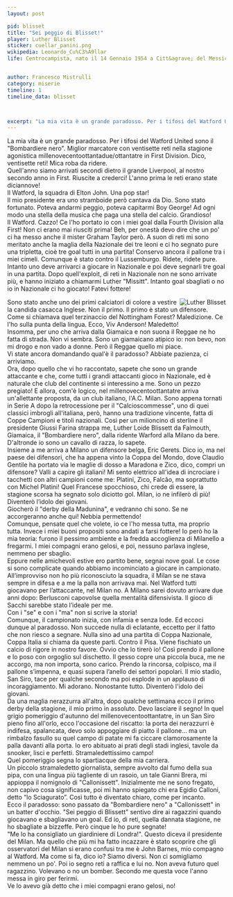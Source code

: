 ```yaml
---
layout: post

pid: blisset
title: "Sei peggio di Blisset!"
player: Luther Blisset
sticker: cuellar_panini.png
wikipedia: Leonardo_Cu%C3%A9llar
life: Centrocampista, nato il 14 Gennaio 1954 a Citt&agrave; del Messico


author: Francesco Mistrulli
category: miserie
timeline: 1
timeline_data: blisset



excerpt: "La mia vita è un grande paradosso. Per i tifosi del Watford United sono il <i>Bombardiere nero</i>.<br/>Miglior marcatore con ventisette reti nella stagione agonistica 1982-83 in First Division.Dico, ventisette reti! Mica roba da ridere."
---
```

La mia vita è un grande paradosso.
Per i tifosi del Watford United sono il "Bombardiere nero". Miglior marcatore con ventisette reti nella stagione agonistica millenovecentoottantadue/ottantatre in First Division. Dico, ventisette reti! Mica roba da ridere.   
Quell'anno siamo arrivati secondi dietro il grande Liverpool, al nostro secondo anno in First. Riuscite a crederci! L'anno prima le reti erano state diciannove!  
Il Watford, la squadra di Elton John. Una pop star!  
Il mio presidente era uno stramboide però cantava da Dio. Sono stato fortunato. Poteva andarmi peggio, poteva capitarmi Boy George! Ad ogni modo una stella della musica che paga una stella del calcio. Grandioso!  
Il Watford. Cazzo! Ce l'ho portato io con i miei goal dalla Fourth Division alla First! Non ci erano mai riusciti prima! Beh, per onestà devo dire che un po' ci ha messo anche il mister Graham Taylor però. A suon di reti mi sono meritato anche la maglia della Nazionale dei tre leoni e ci ho segnato pure una tripletta, cioè tre goal tutti in una partita! Conservo ancora il pallone tra i miei cimeli. Comunque è stato contro il Lussemburgo. Ridete, ridete pure.  
Intanto uno deve arrivarci a giocare in Nazionale e poi deve segnarli tre goal in una partita. Dopo quell'exploit, di reti in Nazionale non ne sono arrivate più, e hanno iniziato a chiamarmi Luther "Missitt". Intanto goal sbagliati o no io in Nazionale ci ho giocato! Fatevi fottere!

<img class="responsive-img border w50 margin-1em" src="{{site.baseurl}}/assets/pics/{{page.pid}}/blisset_watford.png" alt="Luther Blisset" align="right">

Sono stato anche uno dei primi calciatori di colore a vestire la candida casacca Inglese. Non il primo. Il primo è stato un difensore. Come si chiamava quel terzinaccio del Nottingham Forest? Maledizione. Ce l'ho sulla punta della lingua. Ecco, Viv Anderson! Maledetto!  
Insomma, per uno che arriva dalla Giamaica e non suona il Reggae ne ho fatta di strada. Non vi sembra. Sono un giamaicano atipico io: non bevo, non mi drogo e non vado a donne. Però il Reggae quello mi piace.  
Vi state ancora domandando qual'è il paradosso? Abbiate pazienza, ci arriviamo.  
Ora, dopo quello che vi ho raccontato, sapete che sono un grande attaccante e che, come tutti i grandi attaccanti gioco in Nazionale, ed è naturale che club del continente si interessino a me. Sono un pezzo pregiato! E allora, com'è logico, nel millenovecentoottantatre arriva un'allettante proposta, da un club italiano, l'A.C. Milan. Sono appena tornati in Serie A dopo la retrocessione per il "Calcioscommesse", uno di quei classici imbrogli all'italiana, però, hanno una tradizione vincente, fatta di Coppe Campioni e titoli nazionali. Così per un milioncino di sterline il presidente Giussi Farina strappa me, Luther Loide Blissett da Falmouth, Giamaica, il "Bombardiere nero", dalla ridente Warford alla Milano da bere. D'altronde io sono un cavallo di razza, lo sapete.  
Insieme a me arriva a Milano un difensore belga, Eric Gerets. Dico io, ma nel paese dei difensori, che ha appena vinto la Coppa del Mondo, dove Claudio Gentile ha portato via le maglie di dosso a Maradona e Zico, dico, compri un difensore? Valli a capire gli italiani!
Mi sento elettrico all'idea di incrociare i tacchetti con altri campioni come me: Platini, Zico, Falcão, ma soprattutto con Michel Platini! Quel Francese spocchioso, chi crede di essere, la stagione scorsa ha segnato solo diciotto gol. Milan, io ne infilerò di più! Diventerò l’idolo dei giovani.  
Giocherò il "derby della Madunina", e vedranno chi sono. Se ne accorgeranno anche qui! Nebbia permettendo!  
Comunque, pensate quel che volete, io ce l'ho messa tutta, ma proprio tutta. Invece i miei buoni propositi sono andati a farsi fottere! Io però ho la mia teoria: furono il pessimo ambiente e la fredda accoglienza di Milanello a fregarmi. I miei compagni erano gelosi, e poi, nessuno parlava inglese, nemmeno per sbaglio.  
Eppure nelle amichevoli estive ero partito bene, segnai nove goal. Le cose si sono complicate quando abbiamo incominciato a giocare in campionato. All’improvviso non ho più riconosciuto la squadra, il Milan se ne stava sempre in difesa e a me la palla non arrivava mai. Nel Watford tutti giocavano per l’attaccante, nel Milan no. A Milano sarei dovuto arrivare due anni dopo: Berlusconi capovolse quella mentalità difensivista. Il gioco di Sacchi sarebbe stato l’ideale per me.  
Con i "se" e con i "ma" non si scrive la storia!  
Comunque, il campionato inizia, con infamia e senza lode. Ed eccoci dunque al paradosso.
Non succede nulla di eclatante, eccetto per il fatto che non riesco a segnare. Nulla sino ad una partita di Coppa Nazionale, Coppa Italia si chiama da queste parti. Contro il Pisa. Viene fischiato un calcio di rigore in nostro favore. Ovvio che lo tirerò io! Così prendo il pallone e lo poso con orgoglio sul dischetto. Il gesso copre una piccola buca, me ne accorgo, ma non importa, sono carico. Prendo la rincorsa, colpisco, ma il pallone s’impenna, e quasi supera l’anello dei settori popolari. Il mio stadio, San Siro, tace per qualche secondo ma poi esplode in un applauso di incoraggiamento. Mi adorano. Nonostante tutto. Diventerò l'idolo dei giovani.  
Da una maglia nerazzurra all'altra, dopo qualche settimana ecco il primo derby della stagione, il mio primo in assoluto. Devo lasciare il segno! In quel grigio pomeriggio d'autunno del millenovecentoottantatre, in un San Siro pieno fino all'orlo, ecco l'occasione del riscatto: la porta dei nerazzurri è indifesa, spalancata, devo solo appoggiare di piatto il pallone... ma un rimbalzo fasullo su quel campo di patate mi fa ciccare clamorosamente la palla davanti alla porta. Io ero abituato ai prati degli stadi inglesi, tavole da snooker, lisci e perfetti. Stramaledettissimo campo!  
Quel pomeriggio segna lo spartiacque della mia carriera.  
Un piccolo stramaledetto giornalista, sempre avvolto dal fumo della sua pipa, con una lingua più tagliente di un rasoio, un tale Gianni Brera, mi appioppa il nomignolo di "Callonissett". Inizialmente me ne sono fregato, non capivo cosa significasse, poi mi hanno spiegato chi era Egidio Calloni, detto “lo Sciagurato”. Così tutto è diventato chiaro, come per incanto.  
Ecco il paradosso: sono passato da "Bombardiere nero" a "Callonissett" in un batter d'occhio. "Sei peggio di Blissett" sentivo dire ai ragazzini quando giocavano e sbagliavano un goal. Ed io, di reti, quella dannata stagione, ne ho sbagliate a bizzeffe. Però cinque le ho pure segnate!  
"Me lo ha consigliato un giardiniere di Londra!". Questo diceva il presidente del Milan.
Ma quello che più mi ha fatto incazzare è stato scoprire che gli osservatori del Milan si erano confusi tra me è John Barnes, mio compagno al Watford. Ma come si fa, dico io? Siamo diversi. Non ci somigliamo nemmeno un po'. Poi io segno reti a raffica e lui no. Non aveva futuro quel ragazzino. Volevano o no un bomber. Secondo me questa voce l'anno messa in giro per ferirmi.  
Ve lo avevo già detto che i miei compagni erano gelosi, no!
